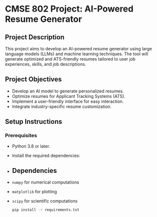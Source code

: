 # CMSE 802 Project: AI-Powered Resume Generator

## Project Description
This project aims to develop an AI-powered resume generator using large language models (LLMs) and machine learning techniques. The tool will generate optimized and ATS-friendly resumes tailored to user job experiences, skills, and job descriptions.

## Project Objectives
- Develop an AI model to generate personalized resumes.
- Optimize resumes for Applicant Tracking Systems (ATS).
- Implement a user-friendly interface for easy interaction.
- Integrate industry-specific resume customization.

## Setup Instructions

### Prerequisites
- Python 3.8 or later.
- Install the required dependencies:
- ## Dependencies

- `numpy` for numerical computations
- `matplotlib` for plotting
- `scipy` for scientific computations
  ```bash
  pip install -r requirements.txt
